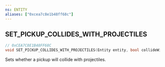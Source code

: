 ```yaml
---
ns: ENTITY
aliases: ["0xcea7c8e1b48ff68c"]
---
```

## SET_PICKUP_COLLIDES_WITH_PROJECTILES

```c
// 0xCEA7C8E1B48FF68C
void SET_PICKUP_COLLIDES_WITH_PROJECTILES(Entity entity, bool collideWithProjectiles);
```

Sets whether a pickup will collide with projectiles.

